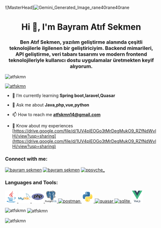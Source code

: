 

![MasterHead]<img width="1024" height="1024" alt="Gemini_Generated_Image_rane40rane40rane" src="https://github.com/user-attachments/assets/1152be8c-28fe-4b2f-86c8-0c3e41ea3dec" />



<h1 align="center">Hi 👋, I'm Bayram Atıf Sekmen</h1>
<h3 align="center">Ben Atıf Sekmen, yazılım geliştirme alanında çeşitli teknolojilerle ilgilenen bir geliştiriciyim. Backend mimarileri, API geliştirme, veri tabanı tasarımı ve modern frontend teknolojileriyle kullanıcı dostu uygulamalar üretmekten keyif alıyorum.</h3>

<p align="left"> <img src="https://komarev.com/ghpvc/?username=atfskmn&label=Profile%20views&color=0e75b6&style=flat" alt="atfskmn" /> </p>

<p align="left"> <a href="https://github.com/ryo-ma/github-profile-trophy"><img src="https://github-profile-trophy.vercel.app/?username=atfskmn" alt="atfskmn" /></a> </p>

- 🌱 I’m currently learning **Spring boot,laravel,Quasar**

- 💬 Ask me about **Java,php,vue,python**

- 📫 How to reach me **atfskmn14@gmail.com**

- 📄 Know about my experiences [https://drive.google.com/file/d/1UV4plEOGo3tMrDegMukO9_RZfNdWvlHi/view?usp=sharing](https://drive.google.com/file/d/1UV4plEOGo3tMrDegMukO9_RZfNdWvlHi/view?usp=sharing)

<h3 align="left">Connect with me:</h3>
<p align="left">
<a href="https://linkedin.com/in/bayram sekmen" target="blank"><img align="center" src="https://raw.githubusercontent.com/rahuldkjain/github-profile-readme-generator/master/src/images/icons/Social/linked-in-alt.svg" alt="bayram sekmen" height="30" width="40" /></a>
<a href="https://stackoverflow.com/users/bayram sekmen" target="blank"><img align="center" src="https://raw.githubusercontent.com/rahuldkjain/github-profile-readme-generator/master/src/images/icons/Social/stack-overflow.svg" alt="bayram sekmen" height="30" width="40" /></a>
<a href="https://instagram.com/ppsyche_" target="blank"><img align="center" src="https://raw.githubusercontent.com/rahuldkjain/github-profile-readme-generator/master/src/images/icons/Social/instagram.svg" alt="ppsyche_" height="30" width="40" /></a>
</p>

<h3 align="left">Languages and Tools:</h3>
<p align="left"> <a href="https://www.java.com" target="_blank" rel="noreferrer"> <img src="https://raw.githubusercontent.com/devicons/devicon/master/icons/java/java-original.svg" alt="java" width="40" height="40"/> </a> <a href="https://www.mysql.com/" target="_blank" rel="noreferrer"> <img src="https://raw.githubusercontent.com/devicons/devicon/master/icons/mysql/mysql-original-wordmark.svg" alt="mysql" width="40" height="40"/> </a> <a href="https://www.php.net" target="_blank" rel="noreferrer"> <img src="https://raw.githubusercontent.com/devicons/devicon/master/icons/php/php-original.svg" alt="php" width="40" height="40"/> </a> <a href="https://www.postgresql.org" target="_blank" rel="noreferrer"> <img src="https://raw.githubusercontent.com/devicons/devicon/master/icons/postgresql/postgresql-original-wordmark.svg" alt="postgresql" width="40" height="40"/> </a> <a href="https://postman.com" target="_blank" rel="noreferrer"> <img src="https://www.vectorlogo.zone/logos/getpostman/getpostman-icon.svg" alt="postman" width="40" height="40"/> </a> <a href="https://www.python.org" target="_blank" rel="noreferrer"> <img src="https://raw.githubusercontent.com/devicons/devicon/master/icons/python/python-original.svg" alt="python" width="40" height="40"/> </a> <a href="https://quasar.dev/" target="_blank" rel="noreferrer"> <img src="https://cdn.quasar.dev/logo/svg/quasar-logo.svg" alt="quasar" width="40" height="40"/> </a> <a href="https://www.sqlite.org/" target="_blank" rel="noreferrer"> <img src="https://www.vectorlogo.zone/logos/sqlite/sqlite-icon.svg" alt="sqlite" width="40" height="40"/> </a> <a href="https://vuejs.org/" target="_blank" rel="noreferrer"> <img src="https://raw.githubusercontent.com/devicons/devicon/master/icons/vuejs/vuejs-original-wordmark.svg" alt="vuejs" width="40" height="40"/> </a> </p>

<p><img align="left" src="https://github-readme-stats.vercel.app/api/top-langs?username=atfskmn&show_icons=true&locale=en&layout=compact" alt="atfskmn" /></p>

<p>&nbsp;<img align="center" src="https://github-readme-stats.vercel.app/api?username=atfskmn&show_icons=true&locale=en" alt="atfskmn" /></p>

<p><img align="center" src="https://github-readme-streak-stats.herokuapp.com/?user=atfskmn&" alt="atfskmn" /></p>

